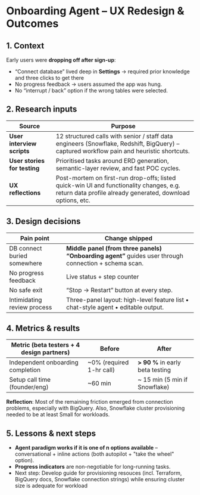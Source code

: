 # Onboarding Agent – UX Redesign & Outcomes

## 1. Context
Early users were **dropping off after sign-up**:  
- “Connect database” lived deep in **Settings** → required prior knowledge and three clicks to get there  
- No progress feedback → users assumed the app was hung.  
- No “interrupt / back” option if the wrong tables were selected.  

## 2. Research inputs
| Source | Purpose |
|--------|---------|
| **User interview scripts** | 12 structured calls with senior / staff data engineers (Snowflake, Redshift, BigQuery) – captured workflow pain and heuristic shortcuts. |
| **User stories for testing** | Prioritised tasks around ERD generation, semantic-layer review, and fast POC cycles. |
| **UX reflections** | Post-mortem on first-run drop-offs; listed quick-win UI and functionality changes, e.g. return data profile already generated, download options, etc. |

## 3. Design decisions
| Pain point | Change shipped |
|------------|----------------|
| DB connect buried somewhere | **Middle panel (from three panels) “Onboarding agent”** guides user through connection + schema scan. |
| No progress feedback | Live status + step counter |
| No safe exit | “Stop → Restart” button at every step. |
| Intimidating review process | Three-panel layout: high-level feature list • chat-style agent • editable output. |

## 4. Metrics & results
| Metric (beta testers + 4 design partners) | Before | After |
|---------------------------------------------|--------|-------|
| Independent onboarding completion | ~0% (required 1-hr call) | **> 90 %** in early beta testing|
| Setup call time (founder/eng) | ~60 min | ~ 15 min (5 min if Snowflake)|

**Reflection**: Most of the remaining friction emerged from connection problems, especially with BigQuery. Also, Snowflake cluster provisioning needed to be at least Small for workloads.

## 5. Lessons & next steps
- **Agent paradigm works if it is one of n options available** – conversational + inline actions (both autopilot + "take the wheel" option).  
- **Progress indicators** are non-negotiable for long-running tasks.  
- Next step: Develop guide for provisioning resouces (incl. Terraform, BigQuery docs, Snowflake connection strings) while ensuring cluster size is adequate for workload
